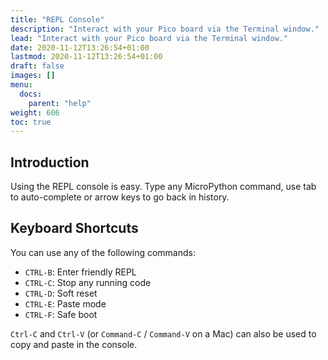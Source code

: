 ```yaml
---
title: "REPL Console"
description: "Interact with your Pico board via the Terminal window."
lead: "Interact with your Pico board via the Terminal window."
date: 2020-11-12T13:26:54+01:00
lastmod: 2020-11-12T13:26:54+01:00
draft: false
images: []
menu: 
  docs:
    parent: "help"
weight: 606
toc: true
---
```


## Introduction

Using the REPL console is easy. Type any MicroPython command, use tab to auto-complete or arrow keys to go back in history.

## Keyboard Shortcuts

You can use any of the following commands:

- `CTRL-B`: Enter friendly REPL
- `CTRL-C`: Stop any running code
- `CTRL-D`: Soft reset
- `CTRL-E`: Paste mode
- `CTRL-F`: Safe boot

`Ctrl-C` and `Ctrl-V` (or `Command-C` /  `Command-V` on a Mac) can also be used to copy and paste in the console.
